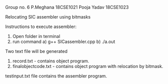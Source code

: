 Group no. 6 
P.Meghana 18CSE1021
Pooja Yadav 18CSE1023

Relocating SIC assembler using bitmasks

Instructions to execute assembler:
1.  Open folder in terminal
2.  run command
    a) g++ SICassembler.cpp
    b) ./a.out

Two text file will be generated
1.  record.txt - contains object program.
2.  finalobjectcode.txt - contains object program with relocation by bitmask.

testinput.txt file contains the assembler program.
